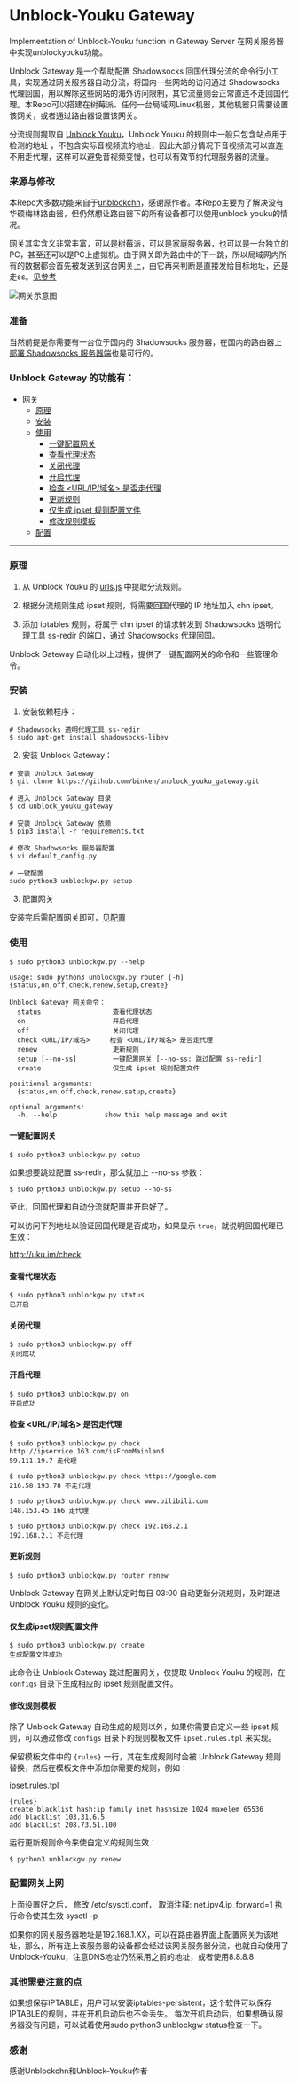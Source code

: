 # Unblock-Youku Gateway
Implementation of Unblock-Youku function in Gateway Server 在网关服务器中实现unblockyouku功能。

Unblock Gateway 是一个帮助配置 Shadowsocks 回国代理分流的命令行小工具，实现通过网关服务器自动分流，将国内一些网站的访问通过 Shadowsocks 代理回国，用以解除这些网站的海外访问限制，其它流量则会正常直连不走回国代理。本Repo可以搭建在树莓派、任何一台局域网Linux机器，其他机器只需要设置该网关，或者通过路由器设置该网关。

分流规则提取自 [Unblock Youku](https://github.com/uku/Unblock-Youku)，Unblock Youku 的规则中一般只包含站点用于检测的地址 ，不包含实际音视频流的地址，因此大部分情况下音视频流可以直连不用走代理，这样可以避免音视频变慢，也可以有效节约代理服务器的流量。

### 来源与修改

本Repo大多数功能来自于[unblockchn](https://github.com/gxfxyz/unblockchn/)，感谢原作者。本Repo主要为了解决没有华硕梅林路由器，但仍然想让路由器下的所有设备都可以使用unblock youku的情况。

网关其实含义非常丰富，可以是树莓派，可以是家庭服务器，也可以是一台独立的PC，甚至还可以是PC上虚拟机。由于网关即为路由中的下一跳，所以局域网内所有的数据都会首先被发送到这台网关上，由它再来判断是直接发给目标地址，还是走ss。[见参考](https://medium.com/@oliviaqrs/%E5%88%A9%E7%94%A8shadowsocks%E6%89%93%E9%80%A0%E5%B1%80%E5%9F%9F%E7%BD%91%E7%BF%BB%E5%A2%99%E9%80%8F%E6%98%8E%E7%BD%91%E5%85%B3-fb82ccb2f729)

![网关示意图](https://cdn-images-1.medium.com/max/1000/1*0ya9yYQFUNAbwp_eKY58Cw.jpeg)

### 准备

当然前提是你需要有一台位于国内的 Shadowsocks 服务器，在国内的路由器上[部署 Shadowsocks 服务器端](https://github.com/gxfxyz/unblockchn/wiki/在华硕梅林固件（Asuswrt-Merlin）网关上部署-Shadowsocks-服务器端（ss-server）)也是可行的。

### Unblock Gateway 的功能有：

* 网关
    + [原理](#%E5%8E%9F%E7%90%86)
    + [安装](#%E5%AE%89%E8%A3%85)
    + [使用](#%E4%BD%BF%E7%94%A8)
        - [一键配置网关](#一键配置网关)
        - [查看代理状态](#%E6%9F%A5%E7%9C%8B%E4%BB%A3%E7%90%86%E7%8A%B6%E6%80%81)
        - [关闭代理](#%E5%85%B3%E9%97%AD%E4%BB%A3%E7%90%86)
        - [开启代理](#%E5%BC%80%E5%90%AF%E4%BB%A3%E7%90%86)
        - [检查 <URL/IP/域名> 是否走代理](#%E6%A3%80%E6%9F%A5-urlip%E5%9F%9F%E5%90%8D-%E6%98%AF%E5%90%A6%E8%B5%B0%E4%BB%A3%E7%90%86)
        - [更新规则](#%E6%9B%B4%E6%96%B0%E8%A7%84%E5%88%99)
        - [仅生成 ipset 规则配置文件](#仅生成ipset规则配置文件)
        - [修改规则模板](#%E4%BF%AE%E6%94%B9%E8%A7%84%E5%88%99%E6%A8%A1%E6%9D%BF)
    + [配置](#配置网关上网)

---

### 原理

1. 从 Unblock Youku 的 [urls.js](https://github.com/uku/Unblock-Youku/blob/master/shared/urls.js) 中提取分流规则。

2. 根据分流规则生成 ipset 规则，将需要回国代理的 IP 地址加入 chn ipset。

3. 添加 iptables 规则，将属于 chn ipset 的请求转发到 Shadowsocks 透明代理工具 ss-redir 的端口，通过 Shadowsocks 代理回国。

Unblock Gateway 自动化以上过程，提供了一键配置网关的命令和一些管理命令。

### 安装

1. 安装依赖程序：

```console
# Shadowsocks 透明代理工具 ss-redir
$ sudo apt-get install shadowsocks-libev
```

2. 安装 Unblock Gateway：

```console
# 安装 Unblock Gateway
$ git clone https://github.com/binken/unblock_youku_gateway.git

# 进入 Unblock Gateway 目录
$ cd unblock_youku_gateway

# 安装 Unblock Gateway 依赖
$ pip3 install -r requirements.txt

# 修改 Shadowsocks 服务器配置
$ vi default_config.py

# 一键配置
sudo python3 unblockgw.py setup

```
3. 配置网关

安装完后需配置网关即可，见[配置](#配置网关上网)

### 使用

```console
$ sudo python3 unblockgw.py --help

usage: sudo python3 unblockgw.py router [-h] {status,on,off,check,renew,setup,create}

Unblock Gateway 网关命令：
  status                  查看代理状态
  on                      开启代理
  off                     关闭代理
  check <URL/IP/域名>     检查 <URL/IP/域名> 是否走代理
  renew                   更新规则
  setup [--no-ss]         一键配置网关 [--no-ss: 跳过配置 ss-redir]
  create                  仅生成 ipset 规则配置文件

positional arguments:
  {status,on,off,check,renew,setup,create}

optional arguments:
  -h, --help            show this help message and exit
```

#### 一键配置网关

```console
$ sudo python3 unblockgw.py setup
```

如果想要跳过配置 ss-redir，那么就加上 --no-ss 参数：

```console
$ sudo python3 unblockgw.py setup --no-ss
```

至此，回国代理和自动分流就配置并开启好了。

可以访问下列地址以验证回国代理是否成功，如果显示 `true`，就说明回国代理已生效： 

http://uku.im/check

#### 查看代理状态

```console
$ sudo python3 unblockgw.py status
已开启
```

#### 关闭代理

```console
$ sudo python3 unblockgw.py off
关闭成功
```
#### 开启代理

```console
$ sudo python3 unblockgw.py on
开启成功
```

#### 检查 <URL/IP/域名> 是否走代理

```console
$ sudo python3 unblockgw.py check http://ipservice.163.com/isFromMainland
59.111.19.7 走代理

$ sudo python3 unblockgw.py check https://google.com
216.58.193.78 不走代理

$ sudo python3 unblockgw.py check www.bilibili.com
148.153.45.166 走代理

$ sudo python3 unblockgw.py check 192.168.2.1
192.168.2.1 不走代理
```

#### 更新规则

```console
$ sudo python3 unblockgw.py router renew
```

Unblock Gateway 在网关上默认定时每日 03:00 自动更新分流规则，及时跟进 Unblock Youku 规则的变化。

#### 仅生成ipset规则配置文件

```console
$ sudo python3 unblockgw.py create
生成配置文件成功
```

此命令让 Unblock Gateway 跳过配置网关，仅提取 Unblock Youku 的规则，在 `configs` 目录下生成相应的 ipset 规则配置文件。

#### 修改规则模板

除了 Unblock Gateway 自动生成的规则以外，如果你需要自定义一些 ipset 规则，可以通过修改 `configs` 目录下的规则模板文件 `ipset.rules.tpl` 来实现。

保留模板文件中的 `{rules}` 一行，其在生成规则时会被 Unblock Gateway 规则替换，然后在模板文件中添加你需要的规则，例如：

ipset.rules.tpl
```
{rules}
create blacklist hash:ip family inet hashsize 1024 maxelem 65536
add blacklist 103.31.6.5
add blacklist 208.73.51.100
```

运行更新规则命令来使自定义的规则生效：

```console
$ python3 unblockgw.py renew
```

### 配置网关上网

上面设置好之后，
修改 /etc/sysctl.conf， 取消注释:
net.ipv4.ip_forward=1
执行命令使其生效
sysctl -p

如果你的网关服务器地址是192.168.1.XX，可以在路由器界面上配置网关为该地址，那么，所有连上该服务器的设备都会经过该网关服务器分流，也就自动使用了Unblock-Youku，注意DNS地址仍然采用之前的地址，或者使用8.8.8.8

### 其他需要注意的点

如果想保存IPTABLE，用户可以安装iptables-persistent，这个软件可以保存IPTABLE的规则，并在开机启动后也不会丢失。
每次开机启动后，如果想确认服务器没有问题，可以试着使用sudo python3 unblockgw status检查一下。

### 感谢

感谢Unblockchn和Unblock-Youku作者
